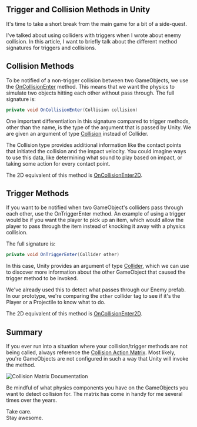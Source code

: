 ## Trigger and Collision Methods in Unity

It's time to take a short break from the main game for a bit of a side-quest.

I've talked about using colliders with triggers when I wrote about enemy collision. In this article, I want to briefly talk about the different method signatures for triggers and collisions.

## Collision Methods
To be notified of a non-trigger collision between two GameObjects, we use the [OnCollisionEnter](https://docs.unity3d.com/ScriptReference/Collider.OnCollisionEnter.html) method. This means that we want the physics to simulate two objects hitting each other without pass through. The full signature is:

```csharp
private void OnCollisionEnter(Collision collision)
```

One important differentiation in this signature compared to trigger methods, other than the name, is the type of the argument that is passed by Unity. We are given an argument of type [Collision](https://docs.unity3d.com/ScriptReference/Collision.html) instead of Collider.

The Collision type provides additional information like the contact points that initiated the collision and the impact velocity. You could imagine ways to use this data, like determining what sound to play based on impact, or taking some action for every contact point.

The 2D equivalent of this method is [OnCollisionEnter2D](https://docs.unity3d.com/ScriptReference/Collider2D.OnCollisionEnter2D.html).

## Trigger Methods
If you want to be notified when two GameObject's colliders pass through each other, use the OnTriggerEnter method. An example of using a trigger would be if you want the player to pick up an item, which would allow the player to pass through the item instead of knocking it away with a physics collision.

The full signature is:

```csharp
private void OnTriggerEnter(Collider other)
```

In this case, Unity provides an argument of type [Collider](https://docs.unity3d.com/ScriptReference/Collider.html), which we can use to discover more information about the other GameObject that caused the trigger method to be invoked.

We've already used this to detect what passes through our Enemy prefab. In our prototype, we're comparing the `other` collider tag to see if it's the Player or a Projectile to know what to do.

The 2D equivalent of this method is [OnCollisionEnter2D](https://docs.unity3d.com/ScriptReference/Collider2D.OnTriggerEnter2D.html).

## Summary
If you ever run into a situation where your collision/trigger methods are not being called, always reference the [Collision Action Matrix](https://docs.unity3d.com/Manual/CollidersOverview.html). Most likely, you're GameObjects are not configured in such a way that Unity will invoke the method.

![Collision Matrix Documentation](https://cdn.hashnode.com/res/hashnode/image/upload/v1648434228809/zDtHyiOqu.png)

Be mindful of what physics components you have on the GameObjects you want to detect collision for. The matrix has come in handy for me several times over the years.

Take care.  
Stay awesome.
